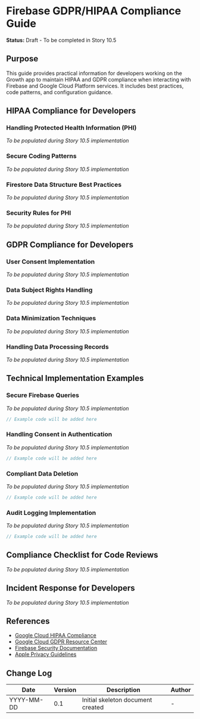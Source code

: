 # Firebase GDPR/HIPAA Compliance Guide

**Status:** Draft - To be completed in Story 10.5

## Purpose

This guide provides practical information for developers working on the Growth app to maintain HIPAA and GDPR compliance when interacting with Firebase and Google Cloud Platform services. It includes best practices, code patterns, and configuration guidance.

## HIPAA Compliance for Developers

### Handling Protected Health Information (PHI)

*To be populated during Story 10.5 implementation*

### Secure Coding Patterns

*To be populated during Story 10.5 implementation*

### Firestore Data Structure Best Practices

*To be populated during Story 10.5 implementation*

### Security Rules for PHI

*To be populated during Story 10.5 implementation*

## GDPR Compliance for Developers

### User Consent Implementation

*To be populated during Story 10.5 implementation*

### Data Subject Rights Handling

*To be populated during Story 10.5 implementation*

### Data Minimization Techniques

*To be populated during Story 10.5 implementation*

### Handling Data Processing Records

*To be populated during Story 10.5 implementation*

## Technical Implementation Examples

### Secure Firebase Queries

*To be populated during Story 10.5 implementation*

```swift
// Example code will be added here
```

### Handling Consent in Authentication

*To be populated during Story 10.5 implementation*

```swift
// Example code will be added here
```

### Compliant Data Deletion

*To be populated during Story 10.5 implementation*

```swift
// Example code will be added here
```

### Audit Logging Implementation

*To be populated during Story 10.5 implementation*

```swift
// Example code will be added here
```

## Compliance Checklist for Code Reviews

*To be populated during Story 10.5 implementation*

## Incident Response for Developers

*To be populated during Story 10.5 implementation*

## References

- [Google Cloud HIPAA Compliance](https://cloud.google.com/security/compliance/hipaa)
- [Google Cloud GDPR Resource Center](https://cloud.google.com/security/gdpr)
- [Firebase Security Documentation](https://firebase.google.com/docs/rules)
- [Apple Privacy Guidelines](https://developer.apple.com/app-store/user-privacy-and-data-use/)

## Change Log

| Date       | Version | Description                       | Author |
|------------|---------|-----------------------------------|--------|
| YYYY-MM-DD | 0.1     | Initial skeleton document created | -      | 